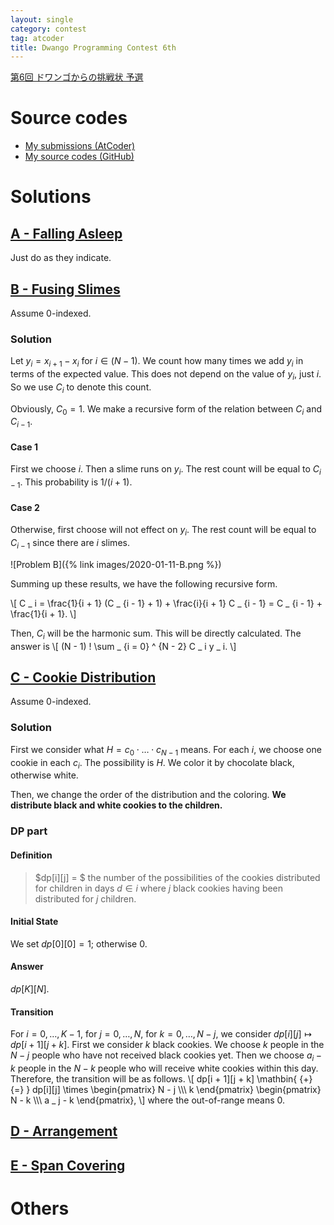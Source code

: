 ```yaml
---
layout: single
category: contest
tag: atcoder
title: Dwango Programming Contest 6th
---
```


[第6回 ドワンゴからの挑戦状 予選](https://atcoder.jp/contests/dwacon6th-prelims)

# Source codes

- [My submissions (AtCoder)](https://atcoder.jp/contests/dwacon6th-prelims/submissions?f.User=kazunetakahashi)
- [My source codes (GitHub)](https://github.com/kazunetakahashi/atcoder/tree/master/2020/0111_dwacon6th-prelims)

# Solutions

## [A - Falling Asleep](https://atcoder.jp/contests/dwacon6th-prelims/tasks/dwacon6th_prelims_a)

Just do as they indicate.

## [B - Fusing Slimes](https://atcoder.jp/contests/dwacon6th-prelims/tasks/dwacon6th_prelims_b)

Assume $0$-indexed.

### Solution

Let $y _ i = x _ {i + 1} - x _ i$ for $i \in (N - 1)$. We count how many times we add $y _ i$ in terms of the expected value. This does not depend on the value of $y _ i$, just $i$. So we use $C _ i$ to denote this count.

Obviously, $C _ 0 = 1$. We make a recursive form of the relation between $C _ i$ and $C _ {i - 1}$.

#### Case 1

First we choose $i$. Then a slime runs on $y _ i$. The rest count will be equal to $C _ {i - 1}$. This probability is $1 / (i + 1)$.

#### Case 2

Otherwise, first choose will not effect on $y _ i$. The rest count will be equal to $C _ {i - 1}$ since there are $i$ slimes.

![Problem B]({% link images/2020-01-11-B.png %})

Summing up these results, we have the following recursive form.

\\[
  C _ i = \frac{1}{i + 1} (C _ {i - 1} + 1) + \frac{i}{i + 1} C _ {i - 1} = C _ {i - 1} + \frac{1}{i + 1}.
\\]

Then, $C _ i$ will be the harmonic sum. This will be directly calculated. The answer is
\\[
  (N - 1) ! \sum _ {i = 0} ^ {N - 2} C _ i y _ i.
\\]

## [C - Cookie Distribution](https://atcoder.jp/contests/dwacon6th-prelims/tasks/dwacon6th_prelims_c)

Assume $0$-indexed.

### Solution

First we consider what $H = c _ 0 \cdot \dots \cdot c _ {N - 1}$ means. For each $i$, we choose one cookie in each $c _ i$. The possibility is $H$. We color it by chocolate black, otherwise white.

Then, we change the order of the distribution and the coloring. **We distribute black and white cookies to the children.**

### DP part

#### Definition

> $dp[i][j] = $ the number of the possibilities of the cookies distributed for children in days $d \in i$ where $j$ black cookies having been distributed for $j$ children.

#### Initial State

We set $dp[0][0] = 1$; otherwise $0$.

#### Answer

$dp[K][N]$.

#### Transition

For $i = 0, \dots, K - 1$, for $j = 0, \dots, N$, for $k = 0, \dots, N - j$, we consider $dp[i][j] \mapsto dp[i + 1][j + k]$. First we consider $k$ black cookies. We choose $k$ people in the $N - j$ people who have not received black cookies yet. Then we choose $a _ i - k$ people in the $N - k$ people who will receive white cookies within this day. Therefore, the transition will be as follows.
\\[
  dp[i + 1][j + k] \mathbin{ {+} {=} } dp[i][j] \times \begin{pmatrix} N - j \\\\\ k \end{pmatrix} \begin{pmatrix} N - k \\\\\ a _ j - k \end{pmatrix},
\\]
where the out-of-range means $0$.

## [D - Arrangement](https://atcoder.jp/contests/dwacon6th-prelims/tasks/dwacon6th_prelims_d)







## [E - Span Covering](https://atcoder.jp/contests/dwacon6th-prelims/tasks/dwacon6th_prelims_e)







# Others
